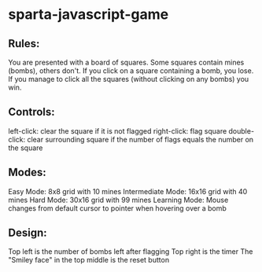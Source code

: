 # sparta-javascript-game

## Rules:
You are presented with a board of squares. Some squares contain mines (bombs), others don't. If you click on a square containing a bomb, you lose. If you manage to click all the squares (without clicking on any bombs) you win.

## Controls:
left-click: clear the square if it is not flagged
right-click: flag square
double-click: clear surrounding square if the number of flags equals the number on the square

## Modes:
Easy Mode: 8x8 grid with 10 mines
Intermediate Mode: 16x16 grid with 40 mines
Hard Mode: 30x16 grid with 99 mines
Learning Mode: Mouse changes from default cursor to pointer when hovering over a bomb

## Design:
Top left is the number of bombs left after flagging
Top right is the timer
The "Smiley face" in the top middle is the reset button